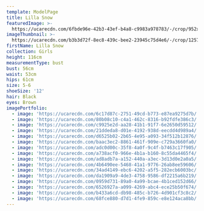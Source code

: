 ```yaml
---
template: ModelPage
title: Lilla Snow
featuredImage: >-
  https://ucarecdn.com/6fbde96e-42b3-43ef-b4a8-c9983a978783/-/crop/952x658/0,42/-/preview/
imageThumbnail: >-
  https://ucarecdn.com/b3b3d72f-8ec8-439c-bee2-23945c75d4e6/-/crop/1257x1944/170,85/-/preview/
firstName: Lilla Snow
collection: Girls
height: 116cm
measurementType: bust
bust: 56cm
waist: 53cm
hips: 61cm
size: 5-6
shoeSize: '12'
hair: Black
eyes: Brown
imagePortfolio:
  - image: 'https://ucarecdn.com/6c17d87c-2751-49cd-b773-e87ea9275d7b/'
  - image: 'https://ucarecdn.com/80b08c10-c4a1-462c-8316-b92fdfe386c3/'
  - image: 'https://ucarecdn.com/c9925e2d-aa28-41b1-91f7-6e2650d59512/'
  - image: 'https://ucarecdn.com/21ddeda8-d01e-4192-938d-eecdd4d989a4/'
  - image: 'https://ucarecdn.com/d6525b02-2b65-4e95-a093-34f512b12876/'
  - image: 'https://ucarecdn.com/baac3ec2-8861-461f-909e-c729a3660fa0/'
  - image: 'https://ucarecdn.com/adc0d00c-35f8-4a0f-9c4f-b7463c17f905/'
  - image: 'https://ucarecdn.com/a738acf0-966e-4b1a-b160-8c55da4465f4/'
  - image: 'https://ucarecdn.com/ad8adb7a-a152-440a-a3ec-3d13d0e2a0a5/'
  - image: 'https://ucarecdn.com/4b6490ee-5468-41a1-9776-26ab8ee59606/'
  - image: 'https://ucarecdn.com/34ad4149-ebc6-4202-a5f5-282ecb6003bc/'
  - image: 'https://ucarecdn.com/da1909a9-4de3-4758-9586-df2215a6b219/'
  - image: 'https://ucarecdn.com/0959d731-89a0-4a99-bcae-4b1ced152d66/'
  - image: 'https://ucarecdn.com/6526927a-a099-4269-abc4-ece25b50f674/'
  - image: 'https://ucarecdn.com/b433a6cd-db98-485c-b726-4d901cf3c8c2/'
  - image: 'https://ucarecdn.com/68fce880-d7d1-4fe9-859c-e8e124aca8bb/'
---
```


